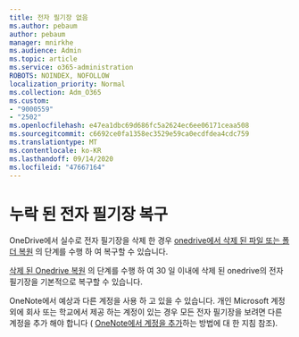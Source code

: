 ```yaml
---
title: 전자 필기장 없음
ms.author: pebaum
author: pebaum
manager: mnirkhe
ms.audience: Admin
ms.topic: article
ms.service: o365-administration
ROBOTS: NOINDEX, NOFOLLOW
localization_priority: Normal
ms.collection: Adm_O365
ms.custom:
- "9000559"
- "2502"
ms.openlocfilehash: e47ea1dbc69d686fc5a2624ec6ee06171ceaa508
ms.sourcegitcommit: c6692ce0fa1358ec3529e59ca0ecdfdea4cdc759
ms.translationtype: MT
ms.contentlocale: ko-KR
ms.lasthandoff: 09/14/2020
ms.locfileid: "47667164"
---
```

# <a name="recover-missing-notebook"></a>누락 된 전자 필기장 복구

OneDrive에서 실수로 전자 필기장을 삭제 한 경우 [onedrive에서 삭제 된 파일 또는 폴더 복원](https://support.office.com/article/949ada80-0026-4db3-a953-c99083e6a84f) 의 단계를 수행 하 여 복구할 수 있습니다.

[삭제 된 Onedrive 복원](https://docs.microsoft.com/onedrive/restore-deleted-onedrive) 의 단계를 수행 하 여 30 일 이내에 삭제 된 onedrive의 전자 필기장을 기본적으로 복구할 수 있습니다.

OneNote에서 예상과 다른 계정을 사용 하 고 있을 수 있습니다. 개인 Microsoft 계정 외에 회사 또는 학교에서 제공 하는 계정이 있는 경우 모든 전자 필기장을 보려면 다른 계정을 추가 해야 합니다 ( [OneNote에서 계정을 추가](https://support.office.com/article/5afff855-54ee-47e4-a773-db048d4ac299)하는 방법에 대 한 지침 참조).